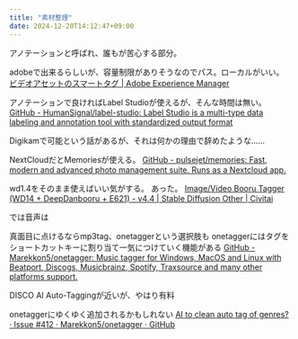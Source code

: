 ```yaml
---
title: "素材整理"
date: 2024-12-20T14:12:47+09:00
---
```

アノテーションと呼ばれ、誰もが苦心する部分。

adobeで出来るらしいが、容量制限がありそうなのでパス。ローカルがいい。
[ビデオアセットのスマートタグ | Adobe Experience Manager](https://experienceleague.adobe.com/ja/docs/experience-manager-cloud-service/content/assets/manage/smart-tags-video-assets)

アノテーションで良ければLabel Studioが使えるが、そんな時間は無い。
[GitHub - HumanSignal/label-studio: Label Studio is a multi-type data labeling and annotation tool with standardized output format](https://github.com/HumanSignal/label-studio)

Digikamで可能という話があるが、それは何かの理由で辞めたような……

NextCloudだとMemoriesが使える。
[GitHub - pulsejet/memories: Fast, modern and advanced photo management suite. Runs as a Nextcloud app.](https://github.com/pulsejet/memories)

wd1.4をそのまま使えばいい気がする。
あった。
[Image/Video Booru Tagger (WD14 + DeepDanbooru + E621) - v4.4 | Stable Diffusion Other | Civitai](https://civitai.com/models/166561/imagevideo-booru-tagger-wd14-deepdanbooru-e621)


では音声は

真面目に点けるならmp3tag、onetaggerという選択肢も
onetaggerにはタグをショートカットキーに割り当て一気につけていく機能がある
[GitHub - Marekkon5/onetagger: Music tagger for Windows, MacOS and Linux with Beatport, Discogs, Musicbrainz, Spotify, Traxsource and many other platforms support.](https://github.com/Marekkon5/onetagger)

DISCO AI Auto-Taggingが近いが、やはり有料

onetaggerにゆくゆく追加されるかもしれない
[AI to clean auto tag of genres? · Issue #412 · Marekkon5/onetagger · GitHub](https://github.com/Marekkon5/onetagger/issues/412)
